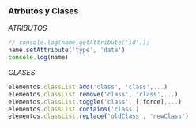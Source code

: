 ### Atrbutos y Clases

_ATRIBUTOS_

```js
// console.log(name.getAttribute('id'));
name.setAttribute('type', 'date')
console.log(name)
```

_CLASES_

```js
elementos.classList.add('class', 'class',...)
elementos.classList.remove('class', 'class',...)
elementos.classList.toggle('class', [,force],...)
elementos.classList.contains('class')
elementos.classList.replace('oldClass', 'newClass')
```